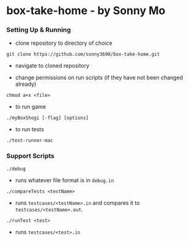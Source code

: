 # box-take-home - by Sonny Mo

### Setting Up & Running

-   clone repository to directory of choice

```
git clone https://github.com/sonny3690/box-take-home.git

```

-   navigate to cloned repository

-   change permissions on run scripts (if they have not been changed already)

```
chmod a+x <file>

```

-   to run game

```
./myBoxShogi [-flag] [options]

```

-   to run tests

```
./test-runner-mac
```


### Support Scripts

```./debug```

- runs whatever file format is in `debug.in`

```./compareTests <testName>```

- runs `testcases/<testName>.in` and compares it to `testcases/<testName>.out`.

```./runTest <test>```
- runs `testcases/<test>.in`